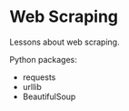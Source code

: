 # Web Scraping

Lessons about web scraping.  

Python packages:
- requests
- urllib
- BeautifulSoup

